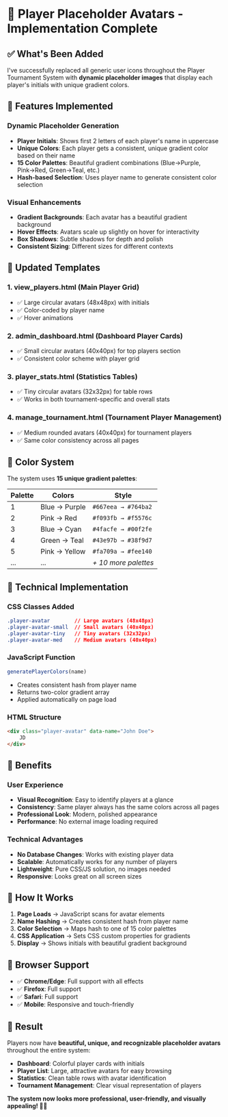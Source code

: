 # 🎨 Player Placeholder Avatars - Implementation Complete

## ✅ What's Been Added

I've successfully replaced all generic user icons throughout the Player Tournament System with **dynamic placeholder images** that display each player's initials with unique gradient colors.

## 🎯 Features Implemented

### **Dynamic Placeholder Generation**
- **Player Initials**: Shows first 2 letters of each player's name in uppercase
- **Unique Colors**: Each player gets a consistent, unique gradient color based on their name
- **15 Color Palettes**: Beautiful gradient combinations (Blue→Purple, Pink→Red, Green→Teal, etc.)
- **Hash-based Selection**: Uses player name to generate consistent color selection

### **Visual Enhancements**
- **Gradient Backgrounds**: Each avatar has a beautiful gradient background
- **Hover Effects**: Avatars scale up slightly on hover for interactivity  
- **Box Shadows**: Subtle shadows for depth and polish
- **Consistent Sizing**: Different sizes for different contexts

## 📄 Updated Templates

### 1. **view_players.html** (Main Player Grid)
- ✅ Large circular avatars (48x48px) with initials
- ✅ Color-coded by player name
- ✅ Hover animations

### 2. **admin_dashboard.html** (Dashboard Player Cards)
- ✅ Small circular avatars (40x40px) for top players section
- ✅ Consistent color scheme with player grid

### 3. **player_stats.html** (Statistics Tables)
- ✅ Tiny circular avatars (32x32px) for table rows
- ✅ Works in both tournament-specific and overall stats

### 4. **manage_tournament.html** (Tournament Player Management)
- ✅ Medium rounded avatars (40x40px) for tournament players
- ✅ Same color consistency across all pages

## 🎨 Color System

The system uses **15 unique gradient palettes**:

| Palette | Colors | Style |
|---------|--------|-------|
| 1 | Blue → Purple | `#667eea → #764ba2` |
| 2 | Pink → Red | `#f093fb → #f5576c` |
| 3 | Blue → Cyan | `#4facfe → #00f2fe` |
| 4 | Green → Teal | `#43e97b → #38f9d7` |
| 5 | Pink → Yellow | `#fa709a → #fee140` |
| ... | ... | *+ 10 more palettes* |

## 🔧 Technical Implementation

### **CSS Classes Added**
```css
.player-avatar        // Large avatars (48x48px)
.player-avatar-small  // Small avatars (40x40px) 
.player-avatar-tiny   // Tiny avatars (32x32px)
.player-avatar-med    // Medium avatars (40x40px)
```

### **JavaScript Function**
```javascript
generatePlayerColors(name)
```
- Creates consistent hash from player name
- Returns two-color gradient array
- Applied automatically on page load

### **HTML Structure**
```html
<div class="player-avatar" data-name="John Doe">
    JD
</div>
```

## 🎯 Benefits

### **User Experience**
- **Visual Recognition**: Easy to identify players at a glance
- **Consistency**: Same player always has the same colors across all pages
- **Professional Look**: Modern, polished appearance
- **Performance**: No external image loading required

### **Technical Advantages**
- **No Database Changes**: Works with existing player data
- **Scalable**: Automatically works for any number of players
- **Lightweight**: Pure CSS/JS solution, no images needed
- **Responsive**: Looks great on all screen sizes

## 🚀 How It Works

1. **Page Loads** → JavaScript scans for avatar elements
2. **Name Hashing** → Creates consistent hash from player name  
3. **Color Selection** → Maps hash to one of 15 color palettes
4. **CSS Application** → Sets CSS custom properties for gradients
5. **Display** → Shows initials with beautiful gradient background

## 📱 Browser Support

- ✅ **Chrome/Edge**: Full support with all effects
- ✅ **Firefox**: Full support  
- ✅ **Safari**: Full support
- ✅ **Mobile**: Responsive and touch-friendly

## 🎉 Result

Players now have **beautiful, unique, and recognizable placeholder avatars** throughout the entire system:

- **Dashboard**: Colorful player cards with initials
- **Player List**: Large, attractive avatars for easy browsing  
- **Statistics**: Clean table rows with avatar identification
- **Tournament Management**: Clear visual representation of players

**The system now looks more professional, user-friendly, and visually appealing! 🎨✨**